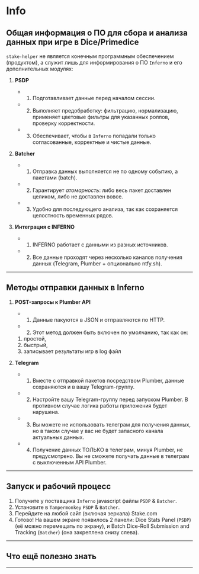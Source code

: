 # Info

## Общая информация о ПО для сбора и анализа данных при игре в Dice/Primedice

`stake-helper` не является конечным программным обеспечением (продуктом),  а служит лишь для информирования о ПО `Inferno` и его дополнительных модулях:

1. **PSDP**  

   - 1) Подготавливает данные перед началом сессии.  
   - 2) Выполняет предобработку: фильтрацию, нормализацию, применяет цветовые фильтры для указанных роллов, проверку корректности.  
   - 3) Обеспечивает, чтобы в `Inferno` попадали только согласованные, корректные и чистые данные.  

2. **Batcher**  

   - 1) Отправка данных выполняется не по одному событию, а пакетами (batch).  
   - 2) Гарантирует *атомарность*: либо весь пакет доставлен целиком, либо не доставлен вовсе.
   - 3) Удобно для последующего анализа, так как сохраняется целостность временных рядов.  

3. **Интеграция с INFERNO**  

   - 1) INFERNO работает с данными из разных источников.  
   - 2) Все данные проходят через несколько каналов получения данных (Telegram, Plumber + опционально ntfy.sh).

---

## Методы отправки данных в Inferno

1. **POST-запросы к Plumber API**  

   - 1) Данные пакуются в JSON и отправляются по HTTP.  
   - 2) Этот метод должен быть включен по умолчанию, так как он:
   1. простой,
   2. быстрый,
   3. записывает результаты игр в log файл

2. **Telegram** 

   - 1) Вместе с отправкой пакетов посредством Plumber, данные сохраняются и в вашу Telegram-группу.  
   - 2) Настройте вашу Telegram-группу перед запуском Plumber. В противном случае логика работы приложения будет нарушена. 
   - 3) Вы можете не использовать телеграм для получения данных, но в таком случае у вас не будет запасного канала актуальных данных.
   - 4) Получение данных ТОЛЬКО в телеграм, минуя Plumber, не предусмотрено. Вы не сможете получать данные в телеграм с выключенным API Plumber.

---

## Запуск и рабочий процесс

1. Получите у поставщика `Inferno` javascript файлы `PSDP` & `Batcher`.
2. Установите в `Tampermonkey` `PSDP` & `Batcher`.
3. Перейдите на любой сайт (включая зеркала) Stake.com
4. Готово! На вашем экране появилось 2 панели: Dice Stats Panel (`PSDP`) (её можно перемещать по экрану), и Batch Dice-Roll Submission and Tracking (`Batcher`) (она закреплена снизу слева).

---

## Что ещё полезно знать



---
